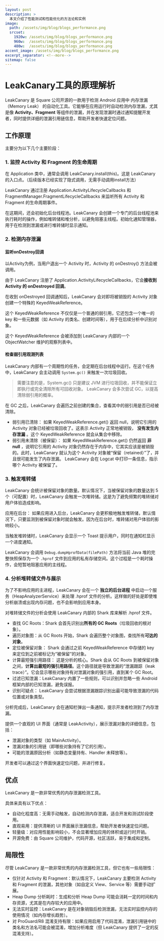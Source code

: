 ```yaml
---
layout: post
description: > 
  本文介绍了性能测试和性能优化的方法论和实例
image: 
  path: /assets/img/blog/blogs_performance.png
  srcset: 
    1920w: /assets/img/blog/blogs_performance.png
    960w:  /assets/img/blog/blogs_performance.png
    480w:  /assets/img/blog/blogs_performance.png
accent_image: /assets/img/blog/blogs_performance.png
excerpt_separator: <!--more-->
sitemap: false
---
```

# LeakCanary工具的原理解析
LeakCanary 是 Square 公司开源的一款用于检测 Android 应用中 内存泄漏（Memory Leak） 的自动化工具。它能够在应用运行时自动检测内存泄漏，尤其是像 **Activity、Fragment** 等组件的泄漏，并在发现泄漏时通过通知提醒开发者，同时提供详细的泄漏引用链信息，帮助开发者快速定位问题。
## 工作原理
主要分为以下几个主要阶段：

### 1. 监控 Activity 和 Fragment 的生命周期
在 Application 类中，通常会调用 LeakCanary.install(this)。这是 LeakCanary 的入口点。（后续版本已经实现了隐式调用，无需手动调用install方法）

LeakCanary 通过注册 Application.ActivityLifecycleCallbacks 和 FragmentManager.FragmentLifecycleCallbacks 来监听所有 Activity 和 Fragment 的生命周期事件。

在这期间，还会初始化后台线程池。LeakCanary 会创建一个专门的后台线程池来执行耗时的操作，例如堆转储和堆分析，以避免阻塞主线程。初始化通知管理器，用于在检测到泄漏或进行堆转储时显示通知。

### 2. 检测内存泄漏
#### **监听onDestroy回调**
以Activity为例，当用户退出一个 Activity 时，Activity 的 onDestroy() 方法会被调用。

由于 LeakCanary 注册了 Application.ActivityLifecycleCallbacks，它会**接收到 Activity 的 onDestroyed 回调**。

在收到 onDestroyed 回调通知后，LeakCanary 会对即将被销毁的 Activity 对象创建一个特殊的 KeyedWeakReference。

这个 KeyedWeakReference 不仅仅是一个普通的弱引用，它还包含一个唯一的 key 和一些元数据（如 Activity 的类名、创建时间等），用于在后续分析中识别对象。

 这个 KeyedWeakReference 会被添加到 LeakCanary 内部的一个 ObjectWatcher 维护的观察列表中。
#### **检查弱引用观测列表**
LeakCanary 内部有一个周期性的任务，会定期在后台线程中运行。在这个任务中，LeakCanary 会主动调用 `System.gc()` 来触发一次垃圾回收。

> 需要注意的是，System.gc() 只是建议 JVM 进行垃圾回收，并不能保证立即执行或完全清除所有可回收对象。 LeakCanary 会多次尝试 GC，以提高清除弱引用的概率。

在 GC 之后，LeakCanary 会遍历之前创建的集合，查看其中的弱引用是否已经被清除。
* 弱引用已清除： 如果 KeyedWeakReference.get() 返回 null，说明它引用的 Activity 对象已经被垃圾回收了。这表示 Activity 正常地被销毁， **没有发生内存泄漏** 。这个 KeyedWeakReference 就会从集合中移除。
* 弱引用未清除（被保留）： 如果 KeyedWeakReference.get() 仍然返回 **非 null** ，说明它引用的 Activity 对象仍然存在于内存中，它其实应该是被销毁的。此时，LeakCanary 就认为这个 Activity 对象被“保留（retained）”了，并且很可能发生了内存泄漏。 LeakCanary 会在 Logcat 中打印一条信息，指示哪个 Activity 被保留了。
### 3. 触发堆转储
LeakCanary 会统计被保留对象的数量。默认情况下，当被保留对象的数量达到 5个（可配置）时，LeakCanary 会触发一次堆转储。这是为了避免频繁的堆转储对用户体验造成影响。

应用在后台： 如果应用进入后台，LeakCanary 会更积极地触发堆转储，默认情况下，只要监测到被保留对象时就会触发。因为在后台时，堆转储对用户体验的影响较小。

当触发堆转储时，LeakCanary 会显示一个 Toast 提示用户，同时在通知栏显示一个进度通知。

LeakCanary 会调用 `Debug.dumpHprofData(filePath)` 方法将当前 Java 堆的完整快照保存为一个 `.hprof` 文件到应用的私有存储空间。这个过程是一个耗时操作，会短暂地阻塞应用的主线程。
### 4. 分析堆转储文件与展示
为了不影响应用的主进程，LeakCanary 会在一个 **独立的后台进程** 中启动一个服务（HeapAnalyzerService）来处理 .hprof 文件的分析。这样做的好处是即使堆分析崩溃或出现内存问题，也不会影响到应用本身。

对堆转储文件的分析会使用 LeakCanary 内部的 Shark 库来解析 .hprof 文件。
* 查找 GC Roots：Shark 会首先识别出**所有的 GC Roots**（垃圾回收的根对象）。
* 遍历对象图：从 GC Roots 开始，Shark 会遍历整个对象图，查找所有**可达的对象**。
* 定位被保留对象： Shark 会通过之前 KeyedWeakReference 中存储的 key 来定位到之前被标记为“被保留”的对象。
* 计算最短强引用路径： 这是分析的核心。Shark 会从 GC Roots 到被保留对象之间，**计算出最短的强引用路径**。这个路径就是导致泄漏的“泄漏跟踪（leak trace）”。它会显示哪些对象持有对泄漏对象的强引用，直到某个 GC Root。
* 过滤已知泄漏：LeakCanary 内置了一些规则，可以识别并忽略一些 Android 框架内部的已知泄漏，避免误报。
* 识别可疑点： LeakCanary 会尝试根据泄漏跟踪识别出最可能导致泄漏的代码位置或对象类型。

分析完成后，LeakCanary 会在通知栏弹出一条通知，提示开发者检测到了内存泄漏。

提供一个直观的 UI 界面（通常是 LeakActivity），展示泄漏对象的详细信息，包括：
* 泄漏对象的类型（如 MainActivity）。
* 泄漏对象的引用链（即哪些对象持有了它的引用）。
* 可能的泄漏原因分析（如静态变量持有、Handler 未释放等）。

开发者可以通过这个界面快速定位问题，并进行修复。

## 优点
LeakCanary 是一款非常优秀的内存泄漏检测工具。

具体来具有以下优点：
* 自动化程度高：无需手动触发，自动检测内存泄漏，适合开发和测试阶段使用。
* 直观易用：提供清晰的 UI 界面展示泄漏信息，帮助开发者快速定位问题。
* 轻量级：对应用性能影响较小，不会显著增加应用的体积或运行时开销。
* 开源免费：由 Square 公司维护，代码开源，社区活跃，易于集成和定制。

## 局限性
尽管 LeakCanary 是一款非常优秀的内存泄漏检测工具，但它也有一些局限性：
* 仅针对 Activity 和 Fragment：默认情况下，LeakCanary 主要检测 Activity 和 Fragment 的泄漏，其他对象（如自定义 View、Service 等）需要手动扩展。
* Heap Dump 分析耗时：生成和分析 Heap Dump 可能会消耗一定的时间和内存资源，尤其是在内存较大的应用中。
* 无法实时监控：LeakCanary 是在对象销毁后检测泄漏，无法实时监控内存的使用情况（如内存增长趋势）。
* 对 ProGuard/R8 混淆支持有限：如果应用启用了代码混淆，泄漏引用链中的类名和方法名可能会被混淆，增加分析难度（但 LeakCanary 提供了一定的反混淆支持）。
